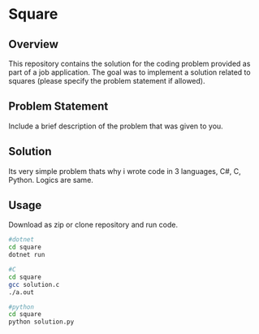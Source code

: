 # Square

## Overview

This repository contains the solution for the coding problem provided as part of a job application. The goal was to implement a solution related to squares (please specify the problem statement if allowed).

## Problem Statement

Include a brief description of the problem that was given to you.

## Solution

Its very simple problem thats why i wrote code in 3 languages, C#, C, Python. Logics are same.
## Usage

Download as zip or clone repository and run code.

```bash
#dotnet
cd square
dotnet run
```

```bash
#C
cd square
gcc solution.c
./a.out
```

```bash
#python
cd square
python solution.py
```
